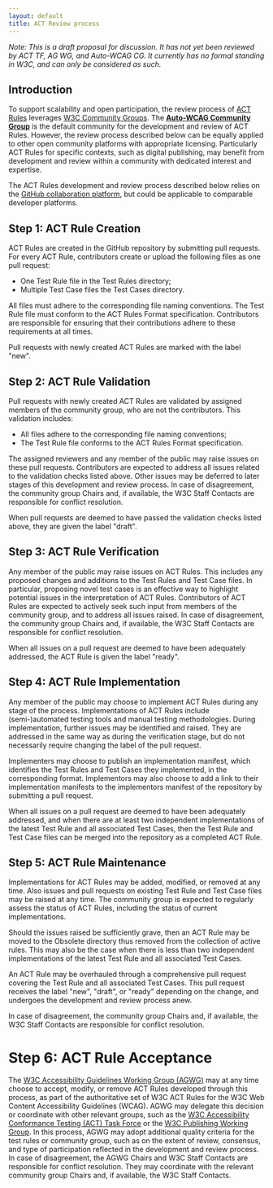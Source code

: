 ```yaml
---
layout: default
title: ACT Review process
---
```


*Note: This is a draft proposal for discussion. It has not yet been reviewed by ACT TF, AG WG, and Auto-WCAG CG. It currently has no formal standing in W3C, and can only be considered as such.*

## Introduction

To support scalability and open participation, the review process of [ACT Rules](https://www.w3.org/WAI/GL/task-forces/conformance-testing/wiki/ACT_Overview_-_What_is_ACT) leverages [W3C Community Groups](https://www.w3.org/community/). The **[Auto-WCAG Community Group](https://auto-wcag.github.io/auto-wcag/)** is the default community for the development and review of ACT Rules. However, the review process described below can be equally applied to other open community platforms with appropriate licensing. Particularly ACT Rules for specific contexts, such as digital publishing, may benefit from development and review within a community with dedicated interest and expertise.

The ACT Rules development and review process described below relies on the [GitHub collaboration platform](https://github.com/), but could be applicable to comparable developer platforms.

## Step 1: ACT Rule Creation

ACT Rules are created in the GitHub repository by submitting pull requests. For every ACT Rule, contributors create or upload the following files as one pull request:

- One Test Rule file in the Test Rules directory;
- Multiple Test Case files the Test Cases directory.

All files must adhere to the corresponding file naming conventions. The Test Rule file must conform to the ACT Rules Format specification. Contributors are responsible for ensuring that their contributions adhere to these requirements at all times.

Pull requests with newly created ACT Rules are marked with the label "new".

## Step 2: ACT Rule Validation

Pull requests with newly created ACT Rules are validated by assigned members of the community group, who are not the contributors. This validation includes:

- All files adhere to the corresponding file naming conventions;
- The Test Rule file conforms to the ACT Rules Format specification.

The assigned reviewers and any member of the public may raise issues on these pull requests. Contributors are expected to address all issues related to the validation checks listed above. Other issues may be deferred to later stages of this development and review process. In case of disagreement, the community group Chairs and, if available, the W3C Staff Contacts are responsible for conflict resolution.

When pull requests are deemed to have passed the validation checks listed above, they are given the label "draft".

## Step 3: ACT Rule Verification

Any member of the public may raise issues on ACT Rules. This includes any proposed changes and additions to the Test Rules and Test Case files. In particular, proposing novel test cases is an effective way to highlight potential issues in the interpretation of ACT Rules. Contributors of ACT Rules are expected to actively seek such input from members of the community group, and to address all issues raised. In case of disagreement, the community group Chairs and, if available, the W3C Staff Contacts are responsible for conflict resolution.

When all issues on a pull request are deemed to have been adequately addressed, the ACT Rule is given the label "ready".

## Step 4: ACT Rule Implementation

Any member of the public may choose to implement ACT Rules during any stage of the process. Implementations of ACT Rules include (semi-)automated testing tools and manual testing methodologies. During implementation, further issues may be identified and raised. They are addressed in the same way as during the verification stage, but do not necessarily require changing the label of the pull request.

Implementers may choose to publish an implementation manifest, which identifies the Test Rules and Test Cases they implemented, in the corresponding format. Implementors may also choose to add a link to their implementation manifests to the implementors manifest of the repository by submitting a pull request.

When all issues on a pull request are deemed to have been adequately addressed, and when there are at least two independent implementations of the latest Test Rule and all associated Test Cases, then the Test Rule and Test Case files can be merged into the repository as a completed ACT Rule.

## Step 5: ACT Rule Maintenance

Implementations for ACT Rules may be added, modified, or removed at any time. Also issues and pull requests on existing Test Rule and Test Case files may be raised at any time. The community group is expected to regularly assess the status of ACT Rules, including the status of current implementations.

Should the issues raised be sufficiently grave, then an ACT Rule may be moved to the Obsolete directory thus removed from the collection of active rules. This may also be the case when there is less than two independent implementations of the latest Test Rule and all associated Test Cases.

An ACT Rule may be overhauled through a comprehensive pull request covering the Test Rule and all associated Test Cases. This pull request receives the label "new", "draft", or "ready" depending on the change, and undergoes the development and review process anew.

In case of disagreement, the community group Chairs and, if available, the W3C Staff Contacts are responsible for conflict resolution.

# Step 6: ACT Rule Acceptance

The [W3C Accessibility Guidelines Working Group (AGWG)](https://www.w3.org/WAI/GL/) may at any time choose to accept, modify, or remove ACT Rules developed through this process, as part of the authoritative set of W3C ACT Rules for the W3C Web Content Accessibility Guidelines (WCAG). AGWG may delegate this decision or coordinate with other relevant groups, such as the [W3C Accessibility Conformance Testing (ACT) Task Force](http://www.w3.org/wai/gl/task-forces/conformance-testing/) or the [W3C Publishing Working Group](https://www.w3.org/publishing/groups/publ-wg/). In this process, AGWG may adopt additional quality criteria for the test rules or community group, such as on the extent of review, consensus, and type of participation reflected in the development and review process. In case of disagreement, the AGWG Chairs and W3C Staff Contacts are responsible for conflict resolution. They may coordinate with the relevant community group Chairs and, if available, the W3C Staff Contacts.
